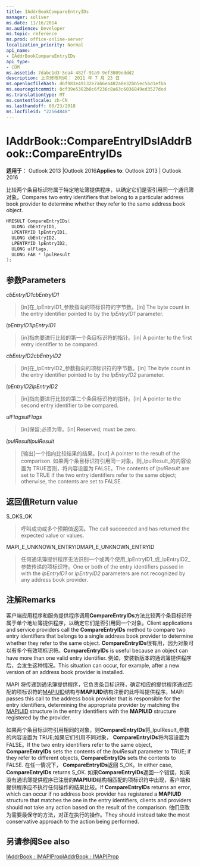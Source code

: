 ```yaml
---
title: IAddrBookCompareEntryIDs
manager: soliver
ms.date: 11/16/2014
ms.audience: Developer
ms.topic: reference
ms.prod: office-online-server
localization_priority: Normal
api_name:
- IAddrBookCompareEntryIDs
api_type:
- COM
ms.assetid: 7dabc1d3-5ea4-482f-91a9-9ef3009eddd2
description: 上次修改时间： 2011 年 7 月 23 日
ms.openlocfilehash: d6f983e49132e7ab6ea402a8e32bb5ec56d1efba
ms.sourcegitcommit: 0cf39e5382b8c6f236c8a63c6036849ed3527ded
ms.translationtype: MT
ms.contentlocale: zh-CN
ms.lasthandoff: 08/23/2018
ms.locfileid: "22564848"
---
```

# <a name="iaddrbookcompareentryids"></a><span data-ttu-id="479f3-103">IAddrBook::CompareEntryIDs</span><span class="sxs-lookup"><span data-stu-id="479f3-103">IAddrBook::CompareEntryIDs</span></span>

  
  
<span data-ttu-id="479f3-104">**适用于**： Outlook 2013 |Outlook 2016</span><span class="sxs-lookup"><span data-stu-id="479f3-104">**Applies to**: Outlook 2013 | Outlook 2016</span></span> 
  
<span data-ttu-id="479f3-105">比较两个条目标识符属于特定地址簿提供程序，以确定它们是否引用同一个通讯簿对象。</span><span class="sxs-lookup"><span data-stu-id="479f3-105">Compares two entry identifiers that belong to a particular address book provider to determine whether they refer to the same address book object.</span></span> 
  
```cpp
HRESULT CompareEntryIDs(
  ULONG cbEntryID1,
  LPENTRYID lpEntryID1,
  ULONG cbEntryID2,
  LPENTRYID lpEntryID2,
  ULONG ulFlags,
  ULONG FAR * lpulResult
);
```

## <a name="parameters"></a><span data-ttu-id="479f3-106">参数</span><span class="sxs-lookup"><span data-stu-id="479f3-106">Parameters</span></span>

 <span data-ttu-id="479f3-107">_cbEntryID1_</span><span class="sxs-lookup"><span data-stu-id="479f3-107">_cbEntryID1_</span></span>
  
> <span data-ttu-id="479f3-108">[in]在_lpEntryID1_参数指向的项标识符的字节数。</span><span class="sxs-lookup"><span data-stu-id="479f3-108">[in] The byte count in the entry identifier pointed to by the  _lpEntryID1_ parameter.</span></span> 
    
 <span data-ttu-id="479f3-109">_lpEntryID1_</span><span class="sxs-lookup"><span data-stu-id="479f3-109">_lpEntryID1_</span></span>
  
> <span data-ttu-id="479f3-110">[in]指向要进行比较的第一个条目标识符的指针。</span><span class="sxs-lookup"><span data-stu-id="479f3-110">[in] A pointer to the first entry identifier to be compared.</span></span>
    
 <span data-ttu-id="479f3-111">_cbEntryID2_</span><span class="sxs-lookup"><span data-stu-id="479f3-111">_cbEntryID2_</span></span>
  
> <span data-ttu-id="479f3-112">[in]在_lpEntryID2_参数指向的项标识符的字节数。</span><span class="sxs-lookup"><span data-stu-id="479f3-112">[in] The byte count in the entry identifier pointed to by the  _lpEntryID2_ parameter.</span></span> 
    
 <span data-ttu-id="479f3-113">_lpEntryID2_</span><span class="sxs-lookup"><span data-stu-id="479f3-113">_lpEntryID2_</span></span>
  
> <span data-ttu-id="479f3-114">[in]指向要进行比较的第二个条目标识符的指针。</span><span class="sxs-lookup"><span data-stu-id="479f3-114">[in] A pointer to the second entry identifier to be compared.</span></span>
    
 <span data-ttu-id="479f3-115">_ulFlags_</span><span class="sxs-lookup"><span data-stu-id="479f3-115">_ulFlags_</span></span>
  
> <span data-ttu-id="479f3-116">[in]保留;必须为零。</span><span class="sxs-lookup"><span data-stu-id="479f3-116">[in] Reserved; must be zero.</span></span>
    
 <span data-ttu-id="479f3-117">_lpulResult_</span><span class="sxs-lookup"><span data-stu-id="479f3-117">_lpulResult_</span></span>
  
> <span data-ttu-id="479f3-118">[输出]一个指向比较结果的结果。</span><span class="sxs-lookup"><span data-stu-id="479f3-118">[out] A pointer to the result of the comparison.</span></span> <span data-ttu-id="479f3-119">如果两个条目标识符引用同一对象，则_lpulResult_的内容设置为 TRUE否则，将内容设置为 FALSE。</span><span class="sxs-lookup"><span data-stu-id="479f3-119">The contents of  _lpulResult_ are set to TRUE if the two entry identifiers refer to the same object; otherwise, the contents are set to FALSE.</span></span> 
    
## <a name="return-value"></a><span data-ttu-id="479f3-120">返回值</span><span class="sxs-lookup"><span data-stu-id="479f3-120">Return value</span></span>

<span data-ttu-id="479f3-121">S_OK</span><span class="sxs-lookup"><span data-stu-id="479f3-121">S_OK</span></span> 
  
> <span data-ttu-id="479f3-122">呼叫成功或多个预期值返回。</span><span class="sxs-lookup"><span data-stu-id="479f3-122">The call succeeded and has returned the expected value or values.</span></span>
    
<span data-ttu-id="479f3-123">MAPI_E_UNKNOWN_ENTRYID</span><span class="sxs-lookup"><span data-stu-id="479f3-123">MAPI_E_UNKNOWN_ENTRYID</span></span> 
  
> <span data-ttu-id="479f3-124">任何通讯簿提供程序无法识别一个或两个使用_lpEntryID1_或_lpEntryID2_参数传递的项标识符。</span><span class="sxs-lookup"><span data-stu-id="479f3-124">One or both of the entry identifiers passed in with the  _lpEntryID1_ or  _lpEntryID2_ parameters are not recognized by any address book provider.</span></span> 
    
## <a name="remarks"></a><span data-ttu-id="479f3-125">注解</span><span class="sxs-lookup"><span data-stu-id="479f3-125">Remarks</span></span>

<span data-ttu-id="479f3-126">客户端应用程序和服务提供程序调用**CompareEntryIDs**方法比较两个条目标识符属于单个地址簿提供程序，以确定它们是否引用同一个对象。</span><span class="sxs-lookup"><span data-stu-id="479f3-126">Client applications and service providers call the **CompareEntryIDs** method to compare two entry identifiers that belongs to a single address book provider to determine whether they refer to the same object.</span></span> <span data-ttu-id="479f3-127">**CompareEntryIDs**很有用，因为对象可以有多个有效项标识符。</span><span class="sxs-lookup"><span data-stu-id="479f3-127">**CompareEntryIDs** is useful because an object can have more than one valid entry identifier.</span></span> <span data-ttu-id="479f3-128">例如，安装新版本的通讯簿提供程序后，会发生这种情况。</span><span class="sxs-lookup"><span data-stu-id="479f3-128">This situation can occur, for example, after a new version of an address book provider is installed.</span></span> 
  
<span data-ttu-id="479f3-129">MAPI 将传递到通讯簿提供程序，它负责条目标识符，确定相应的提供程序通过匹配的项标识符的[MAPIUID](mapiuid.md)结构与**MAPIUID**结构注册的此呼叫提供程序。</span><span class="sxs-lookup"><span data-stu-id="479f3-129">MAPI passes this call to the address book provider that is responsible for the entry identifiers, determining the appropriate provider by matching the [MAPIUID](mapiuid.md) structure in the entry identifiers with the **MAPIUID** structure registered by the provider.</span></span> 
  
<span data-ttu-id="479f3-130">如果两个条目标识符引用相同的对象，则**CompareEntryIDs**将_lpulResult_参数的内容设置为 TRUE;如果它们引用不同对象， **CompareEntryIDs**将内容设置为 FALSE。</span><span class="sxs-lookup"><span data-stu-id="479f3-130">If the two entry identifiers refer to the same object, **CompareEntryIDs** sets the contents of the  _lpulResult_ parameter to TRUE; if they refer to different objects, **CompareEntryIDs** sets the contents to FALSE.</span></span> <span data-ttu-id="479f3-131">在任一情况下， **CompareEntryIDs**返回 S_OK。</span><span class="sxs-lookup"><span data-stu-id="479f3-131">In either case, **CompareEntryIDs** returns S_OK.</span></span> <span data-ttu-id="479f3-132">如果**CompareEntryIDs**返回一个错误，如果没有通讯簿提供程序已注册的**MAPIUID**结构相匹配的项标识符中出现，客户端和提供程序应不执行任何操作的结果比较。</span><span class="sxs-lookup"><span data-stu-id="479f3-132">If **CompareEntryIDs** returns an error, which can occur if no address book provider has registered a **MAPIUID** structure that matches the one in the entry identifiers, clients and providers should not take any action based on the result of the comparison.</span></span> <span data-ttu-id="479f3-133">他们应改为需要最保守的方法，对正在执行的操作。</span><span class="sxs-lookup"><span data-stu-id="479f3-133">They should instead take the most conservative approach to the action being performed.</span></span> 
  
## <a name="see-also"></a><span data-ttu-id="479f3-134">另请参阅</span><span class="sxs-lookup"><span data-stu-id="479f3-134">See also</span></span>



[<span data-ttu-id="479f3-135">IAddrBook : IMAPIProp</span><span class="sxs-lookup"><span data-stu-id="479f3-135">IAddrBook : IMAPIProp</span></span>](iaddrbookimapiprop.md)

